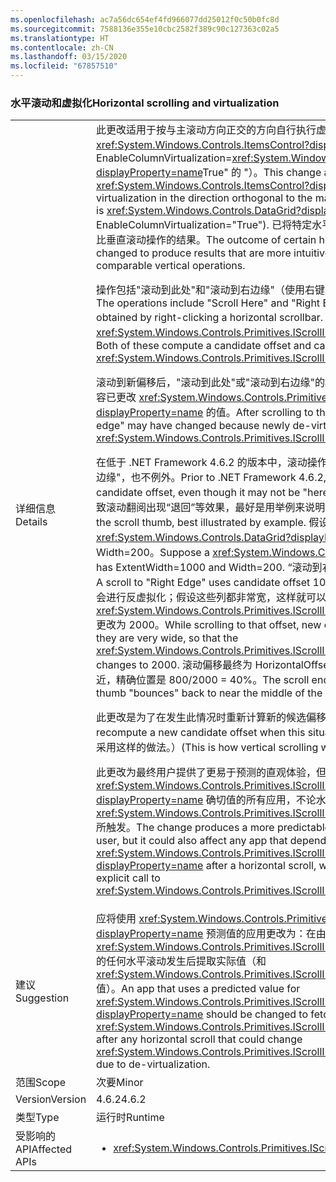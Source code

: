 ```yaml
---
ms.openlocfilehash: ac7a56dc654ef4fd966077dd25012f0c50b0fc8d
ms.sourcegitcommit: 7588136e355e10cbc2582f389c90c127363c02a5
ms.translationtype: HT
ms.contentlocale: zh-CN
ms.lasthandoff: 03/15/2020
ms.locfileid: "67857510"
---
```

### <a name="horizontal-scrolling-and-virtualization"></a><span data-ttu-id="2eea1-101">水平滚动和虚拟化</span><span class="sxs-lookup"><span data-stu-id="2eea1-101">Horizontal scrolling and virtualization</span></span>

|   |   |
|---|---|
|<span data-ttu-id="2eea1-102">详细信息</span><span class="sxs-lookup"><span data-stu-id="2eea1-102">Details</span></span>|<span data-ttu-id="2eea1-103">此更改适用于按与主滚动方向正交的方向自行执行虚拟化的 <xref:System.Windows.Controls.ItemsControl?displayProperty=name>（主要示例是 EnableColumnVirtualization=<xref:System.Windows.Controls.DataGrid?displayProperty=name>True&quot; 的 &quot;）。</span><span class="sxs-lookup"><span data-stu-id="2eea1-103">This change applies to an <xref:System.Windows.Controls.ItemsControl?displayProperty=name> that does its own virtualization in the direction orthogonal to the main scrolling direction (the chief example is <xref:System.Windows.Controls.DataGrid?displayProperty=name> with EnableColumnVirtualization=&quot;True&quot;).</span></span>  <span data-ttu-id="2eea1-104">已将特定水平滚动操作更改为生成更直观且更类似于可类比垂直滚动操作的结果。</span><span class="sxs-lookup"><span data-stu-id="2eea1-104">The outcome of certain horizontal scrolling operations has been changed to produce results that are more intuitive and more analogous to the results of comparable vertical operations.</span></span><p/><span data-ttu-id="2eea1-105">操作包括&quot;滚动到此处&quot;和&quot;滚动到右边缘&quot;（使用右键单击水平滚动条所获得的菜单中的名称）。</span><span class="sxs-lookup"><span data-stu-id="2eea1-105">The operations include &quot;Scroll Here&quot; and &quot;Right Edge&quot;, to use the names from the menu obtained by right-clicking a horizontal scrollbar.</span></span>  <span data-ttu-id="2eea1-106">这两种方法都能计算候选偏移和调用 <xref:System.Windows.Controls.Primitives.IScrollInfo.SetHorizontalOffset(System.Double)>。</span><span class="sxs-lookup"><span data-stu-id="2eea1-106">Both of these compute a candidate offset and call <xref:System.Windows.Controls.Primitives.IScrollInfo.SetHorizontalOffset(System.Double)>.</span></span><p/><span data-ttu-id="2eea1-107">滚动到新偏移后，&quot;滚动到此处&quot;或&quot;滚动到右边缘&quot;的概念可能会发生变化，因为反虚拟化的新内容已更改 <xref:System.Windows.Controls.Primitives.IScrollInfo.ExtentWidth?displayProperty=name> 的值。</span><span class="sxs-lookup"><span data-stu-id="2eea1-107">After scrolling to the new offset, the notion of &quot;here&quot; or &quot;right edge&quot; may have changed because newly de-virtualized content has changed the value of <xref:System.Windows.Controls.Primitives.IScrollInfo.ExtentWidth?displayProperty=name>.</span></span><p/><span data-ttu-id="2eea1-108">在低于 .NET Framework 4.6.2 的版本中，滚动操作仅使用候选偏移，即使不再位于&quot;此处&quot;或&quot;右边缘&quot;，也不例外。</span><span class="sxs-lookup"><span data-stu-id="2eea1-108">Prior to .NET Framework 4.6.2, the scroll operation simply uses the candidate offset, even though it may not be &quot;here&quot; or at the &quot;right edge&quot; any more.</span></span>  <span data-ttu-id="2eea1-109">这会导致滚动翻阅出现“退回”等效果，最好是用举例来说明。</span><span class="sxs-lookup"><span data-stu-id="2eea1-109">This results in effects like &quot;bouncing&quot; the scroll thumb, best illustrated by example.</span></span> <span data-ttu-id="2eea1-110">假设 <xref:System.Windows.Controls.DataGrid?displayProperty=name> 有 ExtentWidth=1000 和 Width=200。</span><span class="sxs-lookup"><span data-stu-id="2eea1-110">Suppose a <xref:System.Windows.Controls.DataGrid?displayProperty=name> has ExtentWidth=1000 and Width=200.</span></span>  <span data-ttu-id="2eea1-111">“滚动到右边缘”使用候选偏移 1000 - 200 = 800。</span><span class="sxs-lookup"><span data-stu-id="2eea1-111">A scroll to &quot;Right Edge&quot; uses candidate offset 1000 - 200 = 800.</span></span>  <span data-ttu-id="2eea1-112">在滚动到此偏移时，新列会进行反虚拟化；假设这些列都非常宽，这样就可以将 <xref:System.Windows.Controls.Primitives.IScrollInfo.ExtentWidth?displayProperty=name> 更改为 2000。</span><span class="sxs-lookup"><span data-stu-id="2eea1-112">While scrolling to that offset, new columns are de- virtualized; let's suppose they are very wide, so that the <xref:System.Windows.Controls.Primitives.IScrollInfo.ExtentWidth?displayProperty=name> changes to 2000.</span></span>  <span data-ttu-id="2eea1-113">滚动偏移最终为 HorizontalOffset=800，而翻阅&quot;退回&quot;到滚动条中间位置附近，精确位置是 800/2000 = 40%。</span><span class="sxs-lookup"><span data-stu-id="2eea1-113">The scroll ends with HorizontalOffset=800, and the thumb &quot;bounces&quot; back to near the middle of the scrollbar - precisely at 800/2000 = 40%.</span></span><p/><span data-ttu-id="2eea1-114">此更改是为了在发生此情况时重新计算新的候选偏移，并进行重试。</span><span class="sxs-lookup"><span data-stu-id="2eea1-114">The change is to recompute a new candidate offset when this situation occurs, and try again.</span></span> <span data-ttu-id="2eea1-115">（垂直滚动已采用这样的做法。）</span><span class="sxs-lookup"><span data-stu-id="2eea1-115">(This is how vertical scrolling works already.)</span></span> <p/><span data-ttu-id="2eea1-116">此更改为最终用户提供了更易于预测的直观体验，但还可能会影响依赖水平滚动后的 <xref:System.Windows.Controls.Primitives.IScrollInfo.HorizontalOffset?displayProperty=name> 确切值的所有应用，不论水平滚动是由最终用户触发，还是由显式调用 <xref:System.Windows.Controls.Primitives.IScrollInfo.SetHorizontalOffset(System.Double)> 所触发。</span><span class="sxs-lookup"><span data-stu-id="2eea1-116">The change produces a more predictable and intuitive experience for the end user, but it could also affect any app that depends on the exact value of <xref:System.Windows.Controls.Primitives.IScrollInfo.HorizontalOffset?displayProperty=name> after a horizontal scroll, whether invoked by the end user or by an explicit call to <xref:System.Windows.Controls.Primitives.IScrollInfo.SetHorizontalOffset(System.Double)>.</span></span>|
|<span data-ttu-id="2eea1-117">建议</span><span class="sxs-lookup"><span data-stu-id="2eea1-117">Suggestion</span></span>|<span data-ttu-id="2eea1-118">应将使用 <xref:System.Windows.Controls.Primitives.IScrollInfo.HorizontalOffset?displayProperty=name> 预测值的应用更改为：在由于反虚拟化而可能更改 <xref:System.Windows.Controls.Primitives.IScrollInfo.ExtentWidth?displayProperty=name> 的任何水平滚动发生后提取实际值（和 <xref:System.Windows.Controls.Primitives.IScrollInfo.ExtentWidth?displayProperty=name> 值）。</span><span class="sxs-lookup"><span data-stu-id="2eea1-118">An app that uses a predicted value for <xref:System.Windows.Controls.Primitives.IScrollInfo.HorizontalOffset?displayProperty=name> should be changed to fetch the actual value (and the value of <xref:System.Windows.Controls.Primitives.IScrollInfo.ExtentWidth?displayProperty=name>) after any horizontal scroll that could change <xref:System.Windows.Controls.Primitives.IScrollInfo.ExtentWidth?displayProperty=name> due to de-virtualization.</span></span>|
|<span data-ttu-id="2eea1-119">范围</span><span class="sxs-lookup"><span data-stu-id="2eea1-119">Scope</span></span>|<span data-ttu-id="2eea1-120">次要</span><span class="sxs-lookup"><span data-stu-id="2eea1-120">Minor</span></span>|
|<span data-ttu-id="2eea1-121">Version</span><span class="sxs-lookup"><span data-stu-id="2eea1-121">Version</span></span>|<span data-ttu-id="2eea1-122">4.6.2</span><span class="sxs-lookup"><span data-stu-id="2eea1-122">4.6.2</span></span>|
|<span data-ttu-id="2eea1-123">类型</span><span class="sxs-lookup"><span data-stu-id="2eea1-123">Type</span></span>|<span data-ttu-id="2eea1-124">运行时</span><span class="sxs-lookup"><span data-stu-id="2eea1-124">Runtime</span></span>|
|<span data-ttu-id="2eea1-125">受影响的 API</span><span class="sxs-lookup"><span data-stu-id="2eea1-125">Affected APIs</span></span>|<ul><li><xref:System.Windows.Controls.Primitives.IScrollInfo?displayProperty=nameWithType></li></ul>|
